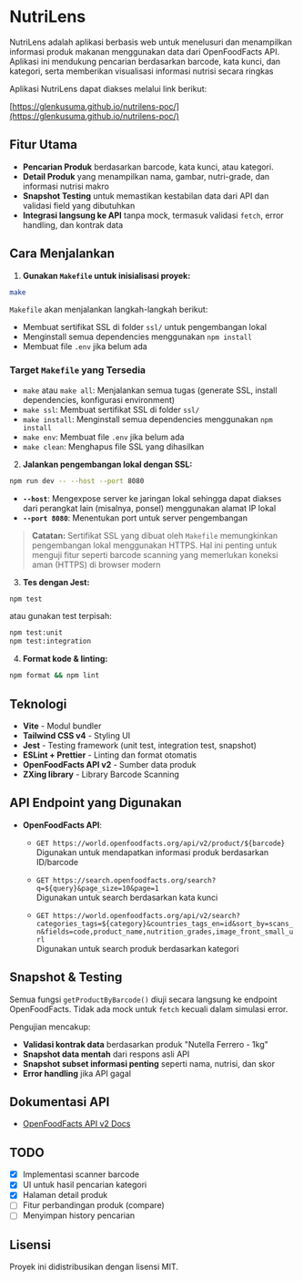 # NutriLens

NutriLens adalah aplikasi berbasis web untuk menelusuri dan menampilkan informasi produk makanan menggunakan data dari OpenFoodFacts API. Aplikasi ini mendukung pencarian berdasarkan barcode, kata kunci, dan kategori, serta memberikan visualisasi informasi nutrisi secara ringkas

Aplikasi NutriLens dapat diakses melalui link berikut:

[https://glenkusuma.github.io/nutrilens-poc/](https://glenkusuma.github.io/nutrilens-poc/)

## Fitur Utama

- **Pencarian Produk** berdasarkan barcode, kata kunci, atau kategori.
- **Detail Produk** yang menampilkan nama, gambar, nutri-grade, dan informasi nutrisi makro
- **Snapshot Testing** untuk memastikan kestabilan data dari API dan validasi field yang dibutuhkan
- **Integrasi langsung ke API** tanpa mock, termasuk validasi `fetch`, error handling, dan kontrak data

## Cara Menjalankan

1. **Gunakan `Makefile` untuk inisialisasi proyek:**

```bash
make
```

`Makefile` akan menjalankan langkah-langkah berikut:

- Membuat sertifikat SSL di folder `ssl/` untuk pengembangan lokal
- Menginstall semua dependencies menggunakan `npm install`
- Membuat file `.env` jika belum ada

### Target `Makefile` yang Tersedia

- `make` atau `make all`: Menjalankan semua tugas (generate SSL, install dependencies, konfigurasi environment)
- `make ssl`: Membuat sertifikat SSL di folder `ssl/`
- `make install`: Menginstall semua dependencies menggunakan `npm install`
- `make env`: Membuat file `.env` jika belum ada
- `make clean`: Menghapus file SSL yang dihasilkan

2. **Jalankan pengembangan lokal dengan SSL:**

```bash
npm run dev -- --host --port 8080
```

- **`--host`**: Mengexpose server ke jaringan lokal sehingga dapat diakses dari perangkat lain (misalnya, ponsel) menggunakan alamat IP lokal
- **`--port 8080`**: Menentukan port untuk server pengembangan

> **Catatan:** Sertifikat SSL yang dibuat oleh `Makefile` memungkinkan pengembangan lokal menggunakan HTTPS. Hal ini penting untuk menguji fitur seperti barcode scanning yang memerlukan koneksi aman (HTTPS) di browser modern

3. **Tes dengan Jest:**

```bash
npm test
```

atau gunakan test terpisah:

```bash
npm test:unit
npm test:integration
```

4. **Format kode & linting:**

```bash
npm format && npm lint
```

## Teknologi

- **Vite** - Modul bundler
- **Tailwind CSS v4** - Styling UI
- **Jest** - Testing framework (unit test, integration test, snapshot)
- **ESLint + Prettier** - Linting dan format otomatis
- **OpenFoodFacts API v2** - Sumber data produk
- **ZXing library** - Library Barcode Scanning

## API Endpoint yang Digunakan

- **OpenFoodFacts API**:

  - `GET https://world.openfoodfacts.org/api/v2/product/${barcode}`  
    Digunakan untuk mendapatkan informasi produk berdasarkan ID/barcode

  - `GET https://search.openfoodfacts.org/search?q=${query}&page_size=10&page=1`  
    Digunakan untuk search berdasarkan kata kunci

  - `GET https://world.openfoodfacts.org/api/v2/search?categories_tags=${category}&countries_tags_en=id&sort_by=scans_n&fields=code,product_name,nutrition_grades,image_front_small_url`  
    Digunakan untuk search produk berdasarkan kategori

## Snapshot & Testing

Semua fungsi `getProductByBarcode()` diuji secara langsung ke endpoint OpenFoodFacts. Tidak ada mock untuk `fetch` kecuali dalam simulasi error.

Pengujian mencakup:

- **Validasi kontrak data** berdasarkan produk "Nutella Ferrero - 1kg"
- **Snapshot data mentah** dari respons asli API
- **Snapshot subset informasi penting** seperti nama, nutrisi, dan skor
- **Error handling** jika API gagal

## Dokumentasi API

- [OpenFoodFacts API v2 Docs](https://openfoodfacts.github.io/openfoodfacts-server/api/)

## TODO

- [x] Implementasi scanner barcode
- [x] UI untuk hasil pencarian kategori
- [x] Halaman detail produk
- [ ] Fitur perbandingan produk (compare)
- [ ] Menyimpan history pencarian

## Lisensi

Proyek ini didistribusikan dengan lisensi MIT.
